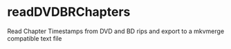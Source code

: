 # readDVDBRChapters
Read Chapter Timestamps from DVD and BD rips and export to a mkvmerge compatible text file
